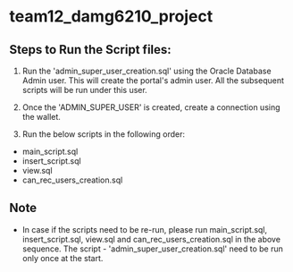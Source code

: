 # team12_damg6210_project

## Steps to Run the Script files:

1. Run the 'admin_super_user_creation.sql' using the Oracle Database Admin user. This will create the portal's admin user. All the subsequent scripts will be run under this user.

2. Once the 'ADMIN_SUPER_USER' is created, create a connection using the wallet.

3. Run the below scripts in the following order:
- main_script.sql
- insert_script.sql
- view.sql
- can_rec_users_creation.sql

## Note
- In case if the scripts need to be re-run, please run main_script.sql, insert_script.sql, view.sql and can_rec_users_creation.sql in the above sequence. The script - 'admin_super_user_creation.sql' need to be run only once at the start.